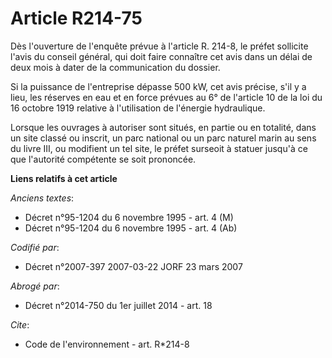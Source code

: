 # Article R214-75

Dès l'ouverture de l'enquête prévue à l'article R. 214-8, le préfet sollicite l'avis du conseil général, qui doit faire
connaître cet avis dans un délai de deux mois à dater de la communication du dossier. 

Si la puissance de l'entreprise dépasse 500 kW, cet avis précise, s'il y a lieu, les réserves en eau et en force prévues au
6° de l'article 10 de la loi du 16 octobre 1919 relative à l'utilisation de l'énergie hydraulique. 

Lorsque les ouvrages à autoriser sont situés, en partie ou en totalité, dans un site classé ou inscrit, un parc national ou
un parc naturel marin au sens du livre III, ou modifient un tel site, le préfet surseoit à statuer jusqu'à ce que l'autorité
compétente se soit prononcée.

**Liens relatifs à cet article**

_Anciens textes_:

  - Décret n°95-1204 du 6 novembre 1995 - art. 4 (M)
  - Décret n°95-1204 du 6 novembre 1995 - art. 4 (Ab)

_Codifié par_:

  - Décret n°2007-397 2007-03-22 JORF 23 mars 2007

_Abrogé par_:

  - Décret n°2014-750 du 1er juillet 2014 - art. 18

_Cite_:

  - Code de l'environnement - art. R*214-8

